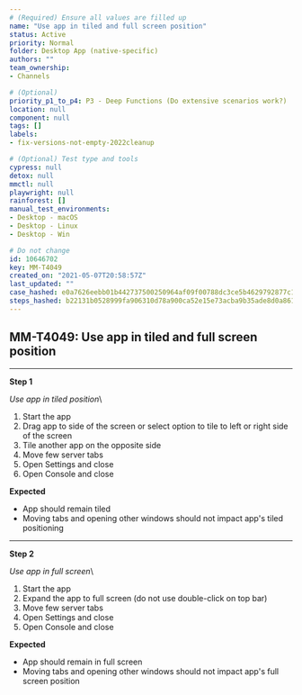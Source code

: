 ```yaml
---
# (Required) Ensure all values are filled up
name: "Use app in tiled and full screen position"
status: Active
priority: Normal
folder: Desktop App (native-specific)
authors: ""
team_ownership: 
- Channels

# (Optional)
priority_p1_to_p4: P3 - Deep Functions (Do extensive scenarios work?)
location: null
component: null
tags: []
labels: 
- fix-versions-not-empty-2022cleanup

# (Optional) Test type and tools
cypress: null
detox: null
mmctl: null
playwright: null
rainforest: []
manual_test_environments: 
- Desktop - macOS
- Desktop - Linux
- Desktop - Win

# Do not change
id: 10646702
key: MM-T4049
created_on: "2021-05-07T20:58:57Z"
last_updated: ""
case_hashed: e0a7626eebb01b442737500250964af09f00788dc3ce5b4629792877c13a564b95464dced73f70bcad1fb35ee7a069de
steps_hashed: b22131b0528999fa906310d78a900ca52e15e73acba9b35ade8d0a86146ab09ec4f43d6b9bb3ae143669dc1264721c66
---
```


<!-- (Auto-generated) Based on frontmatter's "key" and "name" -->

## MM-T4049: Use app in tiled and full screen position

---

**Step 1**

_Use app in tiled position_\\

1. Start the app
2. Drag app to side of the screen or select option to tile to left or right side of the screen
3. Tile another app on the opposite side
4. Move few server tabs
5. Open Settings and close
6. Open Console and close

**Expected**

- App should remain tiled
- Moving tabs and opening other windows should not impact app's tiled positioning

---

**Step 2**

_Use app in full screen_\\

1. Start the app
2. Expand the app to full screen (do not use double-click on top bar)
3. Move few server tabs
4. Open Settings and close
5. Open Console and close

**Expected**

- App should remain in full screen
- Moving tabs and opening other windows should not impact app's full screen position
